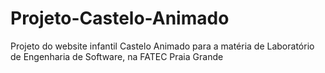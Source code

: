 # Projeto-Castelo-Animado
Projeto do website infantil Castelo Animado para a matéria de Laboratório de Engenharia de Software, na FATEC Praia Grande
